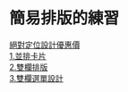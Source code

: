 # 簡易排版的練習
[絕對定位設計優惠價](https://codepen.io/vickyj304/pen/yLoYwro) <br>
[1.並排卡片](https://codepen.io/vickyj304/pen/QWgMxgv)<br>
[2.雙欄排版](https://codepen.io/vickyj304/pen/vYZJwGw)<br>
[3.雙欄選單設計](https://codepen.io/vickyj304/pen/powWXmG)<br>
